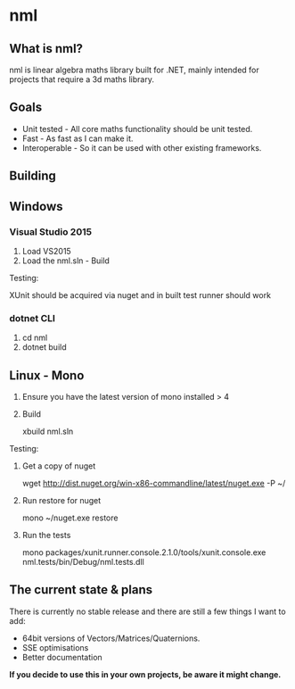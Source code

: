 nml
===

What is nml?
------------

nml is linear algebra maths library built for .NET, mainly intended for projects that require a 3d maths library. 

Goals
-----

* Unit tested - All core maths functionality should be unit tested.
* Fast - As fast as I can make it.
* Interoperable - So it can be used with other existing frameworks.

Building
-----

## Windows
### Visual Studio 2015

1. Load VS2015
2. Load the nml.sln - Build

Testing:

XUnit should be acquired via nuget and in built test runner should work

### dotnet CLI

1. cd nml
2. dotnet build

## Linux - Mono

1. Ensure you have the latest version of mono installed > 4
2. Build
	
	xbuild nml.sln

Testing:

1. Get a copy of nuget
	
	wget http://dist.nuget.org/win-x86-commandline/latest/nuget.exe -P ~/

3. Run restore for nuget
	
	mono ~/nuget.exe restore

4. Run the tests
	
	mono packages/xunit.runner.console.2.1.0/tools/xunit.console.exe nml.tests/bin/Debug/nml.tests.dll


The current state & plans
-------------------------

There is currently no stable release and there are still a few things I want to add:

* 64bit versions of Vectors/Matrices/Quaternions.
* SSE optimisations
* Better documentation

**If you decide to use this in your own projects, be aware it might change.**